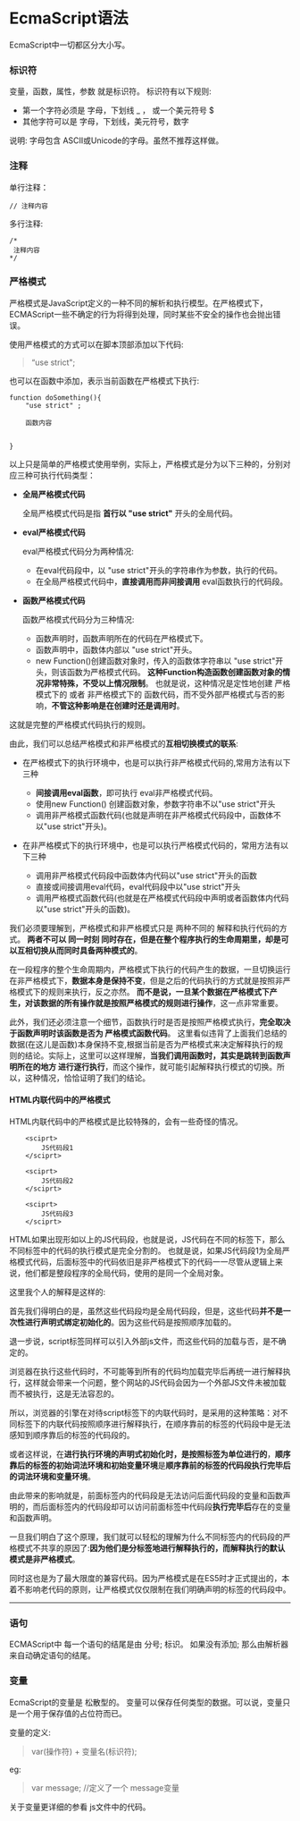 # EcmaScript语法

EcmaScript中一切都区分大小写。

### 标识符
变量，函数，属性，参数 就是标识符。 标识符有以下规则:
* 第一个字符必须是 字母，下划线 _ ， 或一个美元符号 $
* 其他字符可以是 字母，下划线，美元符号，数字

说明: 字母包含 ASCII或Unicode的字母。虽然不推荐这样做。


### 注释

单行注释：

    // 注释内容

多行注释:

    /*
     注释内容
    */

### 严格模式

严格模式是JavaScript定义的一种不同的解析和执行模型。在严格模式下，ECMAScript一些不确定的行为将得到处理，同时某些不安全的操作也会抛出错误。

使用严格模式的方式可以在脚本顶部添加以下代码:
> “use strict";

也可以在函数中添加，表示当前函数在严格模式下执行:

    function doSomething(){
        "use strict" ;

        函数内容


    }


以上只是简单的严格模式使用举例，实际上，严格模式是分为以下三种的，分别对应三种可执行代码类型：
* **全局严格模式代码**

  全局严格模式代码是指 **首行以 "use strict"** 开头的全局代码。
* **eval严格模式代码**

  eval严格模式代码分为两种情况:
  * 在eval代码段中，以 "use strict"开头的字符串作为参数，执行的代码。
  * 在全局严格模式代码中，**直接调用而非间接调用** eval函数执行的代码段。

* **函数严格模式代码**

  函数严格模式代码分为三种情况:
  * 函数声明时，函数声明所在的代码在严格模式下。
  * 函数声明中，函数体内部以 "use strict"开头。
  * new Function()创建函数对象时，传入的函数体字符串以 "use strict"开头，则该函数为严格模式代码。
    **这种Function构造函数创建函数对象的情况非常特殊，不受以上情况限制**。
    也就是说，这种情况是定性地创建 严格模式下的 或者 非严格模式下的 函数代码，而不受外部严格模式与否的影响，**不管这种影响是在创建时还是调用时**。

这就是完整的严格模式代码执行的规则。

由此，我们可以总结严格模式和非严格模式的**互相切换模式的联系**:
* 在严格模式下的执行环境中，也是可以执行非严格模式代码的,常用方法有以下三种
    * **间接调用eval函数**，即可执行 eval非严格模式代码。
    * 使用new Function() 创建函数对象，参数字符串不以"use strict"开头
    * 调用非严格模式函数代码(也就是声明在非严格模式代码段中，函数体不以"use strict"开头)。

* 在非严格模式下的执行环境中，也是可以执行严格模式代码的，常用方法有以下三种
    * 调用非严格模式代码段中函数体内代码以"use strict"开头的函数
    * 直接或间接调用eval代码，eval代码段中以"use strict"开头
    * 调用严格模式函数代码(也就是在严格模式代码段中声明或者函数体内代码以"use strict"开头的函数)。

我们必须要理解到，严格模式和非严格模式只是 两种不同的 解释和执行代码的方式。
**两者不可以 同一时刻 同时存在，但是在整个程序执行的生命周期里，却是可以互相切换从而同时具备两种模式的**。

在一段程序的整个生命周期内，严格模式下执行的代码产生的数据，一旦切换运行在非严格模式下，**数据本身是保持不变**，但是之后的代码执行的方式就是按照非严格模式下的规则来执行，反之亦然。
**而不是说，一旦某个数据在严格模式下产生，对该数据的所有操作就是按照严格模式的规则进行操作**，这一点非常重要。

此外，我们还必须注意一个细节，函数执行时是否是按照严格模式执行，**完全取决于函数声明时该函数是否为 严格模式函数代码**。
这里看似违背了上面我们总结的数据(在这儿是函数)本身保持不变,根据当前是否为严格模式来决定解释执行的规则的结论。实际上，这里可以这样理解，**当我们调用函数时，其实是跳转到函数声明所在的地方
进行逐行执行**，而这个操作，就可能引起解释执行模式的切换。所以，这种情况，恰恰证明了我们的结论。


#### HTML内联代码中的严格模式

HTML内联代码中的严格模式是比较特殊的，会有一些奇怪的情况。

        <sciprt>
            JS代码段1
        </sciprt>

        <sciprt>
            JS代码段2
        </sciprt>

        <sciprt>
            JS代码段3
        </sciprt>

HTML如果出现形如以上的JS代码段，也就是说，JS代码在不同的标签下，那么不同标签中的代码的执行模式是完全分割的。
也就是说，如果JS代码段1为全局严格模式代码，后面标签中的代码依旧是非严格模式下的代码一一尽管从逻辑上来说，他们都是整段程序的全局代码，使用的是同一个全局对象。


这里我个人的解释是这样的:

首先我们得明白的是，虽然这些代码段均是全局代码段，但是，这些代码**并不是一次性进行声明式绑定初始化的**。因为这些代码是按照顺序加载的。

退一步说，script标签同样可以引入外部js文件，而这些代码的加载与否，是不确定的。

浏览器在执行这些代码时，不可能等到所有的代码均加载完毕后再统一进行解释执行，这样就会带来一个问题，整个网站的JS代码会因为一个外部JS文件未被加载而不被执行，这是无法容忍的。

所以，浏览器的引擎在对待script标签下的内联代码时，是采用的这种策略：对不同标签下的内联代码按照顺序进行解释执行，在顺序靠前的标签的代码段中是无法感知到顺序靠后的标签的代码段的。

或者这样说，在**进行执行环境的声明式初始化时，是按照标签为单位进行的**，**顺序靠后的标签的初始词法环境和初始变量环境**是**顺序靠前的标签的代码段执行完毕后的词法环境和变量环境**。

由此带来的影响就是，前面标签内的代码段是无法访问后面代码段的变量和函数声明的，而后面标签内的代码段却可以访问前面标签中代码段**执行完毕后**存在的变量和函数声明。

一旦我们明白了这个原理，我们就可以轻松的理解为什么不同标签内的代码段的严格模式不共享的原因了:**因为他们是分标签地进行解释执行的，而解释执行的默认模式是非严格模式**。

同时这也是为了最大限度的兼容代码。因为严格模式是在ES5时才正式提出的，本着不影响老代码的原则，让严格模式仅仅限制在我们明确声明的标签的代码段中。

***

### 语句
ECMAScript中 每一个语句的结尾是由 分号; 标识。 如果没有添加; 那么由解析器来自动确定语句的结尾。



### **变量**

EcmaScript的变量是 松散型的。 变量可以保存任何类型的数据。可以说，变量只是一个用于保存值的占位符而已。

变量的定义:
> var(操作符) + 变量名(标识符);

eg:
> var message; //定义了一个 message变量

关于变量更详细的参看 js文件中的代码。
